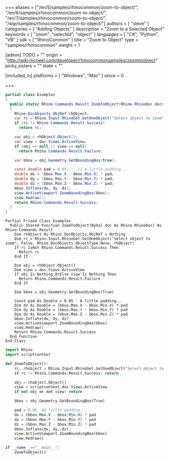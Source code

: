 +++
aliases = ["/en/5/samples/rhinocommon/zoom-to-object/", "/en/6/samples/rhinocommon/zoom-to-object/", "/en/7/samples/rhinocommon/zoom-to-object/", "/wip/samples/rhinocommon/zoom-to-object/"]
authors = [ "steve" ]
categories = [ "Adding Objects" ]
description = "Zoom to a Selected Object"
keywords = [ "zoom", "selected", "object" ]
languages = [ "C#", "Python", "VB" ]
sdk = [ "RhinoCommon" ]
title = "Zoom to Object"
type = "samples/rhinocommon"
weight = 1

[admin]
TODO = ""
origin = "http://wiki.mcneel.com/developer/rhinocommonsamples/zoomtoobject"
picky_sisters = ""
state = ""

[included_in]
platforms = [ "Windows", "Mac" ]
since = 0

+++

<div class="codetab-content" id="cs">

```cs
partial class Examples
{
  public static Rhino.Commands.Result ZoomToObject(Rhino.RhinoDoc doc)
  {
    Rhino.DocObjects.ObjRef rhObject;
    var rc = Rhino.Input.RhinoGet.GetOneObject("Select object to zoom", false, Rhino.DocObjects.ObjectType.None, out rhObject);
    if (rc != Rhino.Commands.Result.Success)
      return rc;

    var obj = rhObject.Object();
    var view = doc.Views.ActiveView;
    if (obj == null || view == null)
      return Rhino.Commands.Result.Failure;

    var bbox = obj.Geometry.GetBoundingBox(true);

    const double pad = 0.05;    // A little padding...
    double dx = (bbox.Max.X - bbox.Min.X) * pad;
    double dy = (bbox.Max.Y - bbox.Min.Y) * pad;
    double dz = (bbox.Max.Z - bbox.Min.Z) * pad;
    bbox.Inflate(dx, dy, dz);
    view.ActiveViewport.ZoomBoundingBox(bbox);
    view.Redraw();
    return Rhino.Commands.Result.Success;
  }
}
```

</div>


<div class="codetab-content" id="vb">

```vbnet
Partial Friend Class Examples
  Public Shared Function ZoomToObject(ByVal doc As Rhino.RhinoDoc) As Rhino.Commands.Result
	Dim rhObject As Rhino.DocObjects.ObjRef = Nothing
	Dim rc = Rhino.Input.RhinoGet.GetOneObject("Select object to zoom", False, Rhino.DocObjects.ObjectType.None, rhObject)
	If rc IsNot Rhino.Commands.Result.Success Then
	  Return rc
	End If

	Dim obj = rhObject.Object()
	Dim view = doc.Views.ActiveView
	If obj Is Nothing OrElse view Is Nothing Then
	  Return Rhino.Commands.Result.Failure
	End If

	Dim bbox = obj.Geometry.GetBoundingBox(True)

	Const pad As Double = 0.05 ' A little padding...
	Dim dx As Double = (bbox.Max.X - bbox.Min.X) * pad
	Dim dy As Double = (bbox.Max.Y - bbox.Min.Y) * pad
	Dim dz As Double = (bbox.Max.Z - bbox.Min.Z) * pad
	bbox.Inflate(dx, dy, dz)
	view.ActiveViewport.ZoomBoundingBox(bbox)
	view.Redraw()
	Return Rhino.Commands.Result.Success
  End Function
End Class
```

</div>


<div class="codetab-content" id="py">

```python
import Rhino
import scriptcontext

def ZoomToObject():
    rc, rhobject = Rhino.Input.RhinoGet.GetOneObject("Select object to zoom", False, Rhino.DocObjects.ObjectType.None)
    if rc != Rhino.Commands.Result.Success: return

    obj = rhobject.Object()
    view = scriptcontext.doc.Views.ActiveView
    if not obj or not view: return

    bbox = obj.Geometry.GetBoundingBox(True)

    pad = 0.05  #A little padding...
    dx = (bbox.Max.X - bbox.Min.X) * pad
    dy = (bbox.Max.Y - bbox.Min.Y) * pad
    dz = (bbox.Max.Z - bbox.Min.Z) * pad
    bbox.Inflate(dx, dy, dz);
    view.ActiveViewport.ZoomBoundingBox(bbox)
    view.Redraw()

if __name__=="__main__":
    ZoomToObject()
```

</div>
